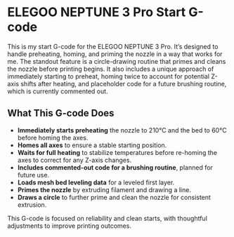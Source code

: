 # ELEGOO NEPTUNE 3 Pro Start G-code

This is my start G-code for the ELEGOO NEPTUNE 3 Pro. It’s designed to handle preheating, homing, and priming the nozzle in a way that works for me. The standout feature is a circle-drawing routine that primes and cleans the nozzle before printing begins. It also includes a unique approach of immediately starting to preheat, homing twice to account for potential Z-axis shifts after heating, and placeholder code for a future brushing routine, which is currently commented out.

## What This G-code Does

- **Immediately starts preheating** the nozzle to 210°C and the bed to 60°C before homing the axes.
- **Homes all axes** to ensure a stable starting position.
- **Waits for full heating** to stabilize temperatures before re-homing the axes to correct for any Z-axis changes.
- **Includes commented-out code for a brushing routine**, planned for future use.
- **Loads mesh bed leveling data** for a leveled first layer.
- **Primes the nozzle** by extruding filament and drawing a line.
- **Draws a circle** to further prime and clean the nozzle for consistent extrusion.

This G-code is focused on reliability and clean starts, with thoughtful adjustments to improve printing outcomes.
